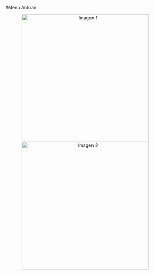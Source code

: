 #Menu Antuan
<div align="center">
  <img src="https://github.com/JDiegx/MenuAntuan/assets/147659518/ad7728d7-a2d4-44cc-ae5f-67bbe00b03ec" width="400" alt="Imagen 1">
  <img src="https://github.com/JDiegx/MenuAntuan/assets/147659518/d41efa13-d24b-4712-ba6d-ec81f31b7f55" width="400" alt="Imagen 2">
</div>
